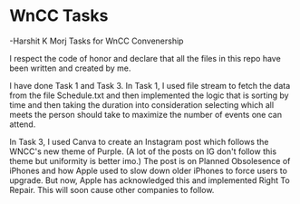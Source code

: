 # WnCC Tasks
-Harshit K Morj
Tasks for WnCC Convenership 

I respect the code of honor and declare that all the files in this repo have been written and created by me.

I have done Task 1 and Task 3.
In Task 1, I used file stream to fetch the data from the file Schedule.txt and then implemented
the logic that is sorting by time and then taking the duration into consideration selecting
which all meets the person should take to maximize the number of events one can attend.

In Task 3, I used Canva to create an Instagram post which follows the WNCC's new theme of Purple.
(A lot of the posts on IG don't follow this theme but uniformity is better imo.) The post is on
Planned Obsolesence of iPhones and how Apple used to slow down older iPhones to force users to
upgrade. But now, Apple has acknowledged this and implemented Right To Repair. This will soon
cause other companies to follow.
